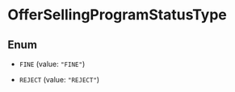 

# OfferSellingProgramStatusType

## Enum


* `FINE` (value: `"FINE"`)

* `REJECT` (value: `"REJECT"`)



